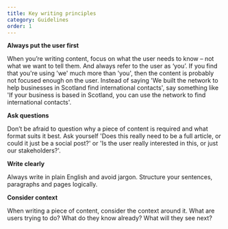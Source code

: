 ```yaml
---
title: Key writing principles
category: Guidelines
order: 1
---
```


**Always put the user first**

When you’re writing content, focus on what the user needs to know – not what we want to tell them. And always refer to the user as ‘you’. If you find that you're using 'we' much more than 'you', then the content is probably not focused enough on the user. Instead of saying 'We built the network to help businesses in Scotland find international contacts', say something like 'If your business is based in Scotland, you can use the network to find international contacts'. 

**Ask questions**

Don’t be afraid to question why a piece of content is required and what format suits it best. Ask yourself 'Does this really need to be a full article, or could it just be a social post?' or 'Is the user really interested in this, or just our stakeholders?'.

**Write clearly**

Always write in plain English and avoid jargon. Structure your sentences, paragraphs and pages logically.

**Consider context**

When writing a piece of content, consider the context around it. What are users trying to do? What do they know already? What will they see next?
